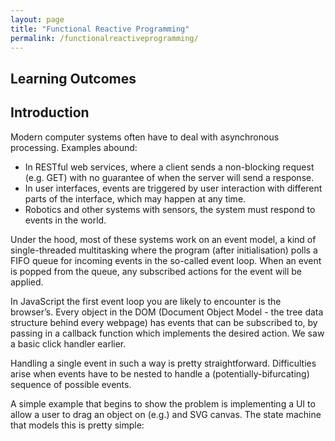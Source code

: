 ```yaml
---
layout: page
title: "Functional Reactive Programming"
permalink: /functionalreactiveprogramming/
---
```



## Learning Outcomes


## Introduction

Modern computer systems often have to deal with asynchronous processing.  Examples abound:
 - In RESTful web services, where a client sends a non-blocking request (e.g. GET) with no guarantee of when the server will send a response.
 - In user interfaces, events are triggered by user interaction with different parts of the interface, which may happen at any time.
 - Robotics and other systems with sensors, the system must respond to events in the world.

Under the hood, most of these systems work on an event model, a kind of single-threaded multitasking where the program (after initialisation) polls a FIFO queue for incoming events in the so-called event loop.  When an event is popped from the queue, any subscribed actions for the event will be applied.

In JavaScript the first event loop you are likely to encounter is the browser’s.  Every object in the DOM (Document Object Model - the tree data structure behind every webpage) has events that can be subscribed to, by passing in a callback function which implements the desired action.  We saw a basic click handler earlier.

Handling a single event in such a way is pretty straightforward.  Difficulties arise when events have to be nested to handle a (potentially-bifurcating) sequence of possible events.

A simple example that begins to show the problem is implementing a UI to allow a user to drag an object on (e.g.) and SVG canvas.  The state machine that models this is pretty simple:
